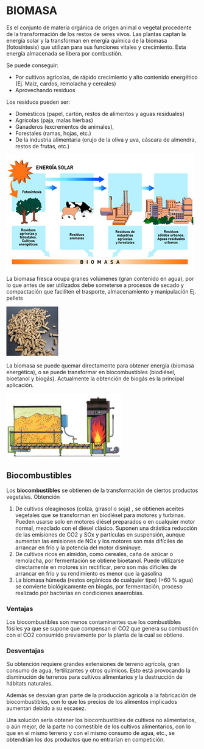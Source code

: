 # BIOMASA

Es el conjunto de materia orgánica de origen animal o vegetal procedente de la transformación de los restos de seres vivos. Las plantas captan la energía solar y la transforman en energía química de la biomasa  (fotosíntesis) que utilizan para sus funciones vitales y crecimiento. Esta energía almacenada se libera por combustión.

Se puede conseguir:

- Por cultivos agrícolas, de rápido crecimiento y alto contenido energético (Ej. Maíz, cardos, remolacha y cereales)
- Aprovechando residuos

Los residuos pueden ser:

- Domésticos (papel, cartón, restos de alimentos y aguas residuales)
- Agrícolas (paja, malas hierbas) 
- Ganaderos (excrementos de animales), 
- Forestales (ramas, hojas, etc.)
- De la industria alimentaria (orujo de la oliva y  uva, cáscara de almendra, restos de frutas, etc.) 
 
![](img/2022-10-12-16-34-05.png)

La biomasa fresca ocupa granes volúmenes (gran contenido en agua), por lo que  antes de ser utilizados debe someterse a procesos de secado y compactación que faciliten el trasporte, almacenamiento y manipulación Ej. pellets

![](img/2022-10-12-16-33-58.png)
 
La biomasa se puede quemar directamente para obtener energía (biomasa energética), o se puede transformar en biocombustibles (biodiésel, bioetanol y biogás). Actualmente la obtención de biogás es la principal aplicación.
 
![](img/2022-10-12-16-33-53.png)

## Biocombustibles

Los **biocombustibles** se obtienen de la transformación de ciertos productos vegetales.
Obtención

1.	De cultivos oleaginosos (colza, girasol o soja) , se obtienen aceites vegetales que se transforman en biodiésel para motores y turbinas. Pueden usarse solo en motores diésel preparados o en cualquier motor normal, mezclado con el diésel clásico. Suponen una drástica reducción  de las emisiones de CO2 y SOx y partículas en suspensión, aunque aumentan las emisiones de NOx y los motores son más difíciles de arrancar en frío y la potencia del motor disminuye.
2.	De cultivos ricos en almidón, como cereales, caña de azúcar o remolacha, por fermentación se obtiene bioetanol. Puede utilizarse directamente en motores sin rectificar, pero son más difíciles de arrancar en frío y su rendimiento es menor que la gasolina
3.	La biomasa húmeda (restos orgánicos de cualquier tipo) (>60 % agua) se convierte biológicamente en biogás, por fermentación, proceso realizado por bacterias en condiciones anaerobias.

### Ventajas

Los biocombustibles son menos contaminantes que los combustibles fósiles ya que se supone que compensan el CO2 que genera su combustión con el CO2 consumido previamente por la planta de la cual se obtiene. 

### Desventajas

Su obtención requiere grandes extensiones de terreno agrícola, gran consumo de agua, fertilizantes y otros químicos. Esto está provocando la disminución de terrenos para cultivos alimentarios y la destrucción de hábitats naturales.

Además se desvían gran parte de la producción agrícola a la fabricación de biocombustibles, con lo que los precios de los alimentos implicados aumentan debido a su escasez. 

Una solución sería obtener los biocombustibles de cultivos no alimentarios, o aún mejor, de la parte no comestible de los cultivos alimentarios, con lo que en el mismo terreno y con el mismo consumo de agua, etc., se obtendrían los dos productos que no entrarían en competición.
